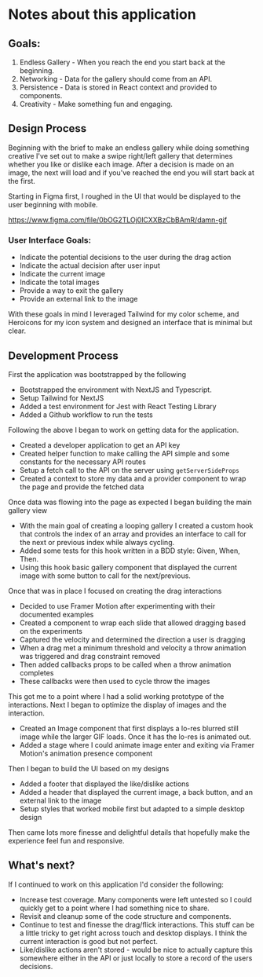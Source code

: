 # Notes about this application

## Goals:

1. Endless Gallery - When you reach the end you start back at the beginning.
2. Networking - Data for the gallery should come from an API.
3. Persistence - Data is stored in React context and provided to components.
4. Creativity - Make something fun and engaging.

## Design Process

Beginning with the brief to make an endless gallery while doing something creative I've set out to make a swipe right/left gallery that determines whether you like or dislike each image. After a decision is made on an image, the next will load and if you've reached the end you will start back at the first.

Starting in Figma first, I roughed in the UI that would be displayed to the user beginning with mobile.

https://www.figma.com/file/0bOG2TLOj0lCXXBzCbBAmR/damn-gif

### User Interface Goals:

- Indicate the potential decisions to the user during the drag action
- Indicate the actual decision after user input
- Indicate the current image
- Indicate the total images
- Provide a way to exit the gallery
- Provide an external link to the image

With these goals in mind I leveraged Tailwind for my color scheme, and Heroicons for my icon system and designed an interface that is minimal but clear.

## Development Process

First the application was bootstrapped by the following

- Bootstrapped the environment with NextJS and Typescript.
- Setup Tailwind for NextJS
- Added a test environment for Jest with React Testing Library
- Added a Github workflow to run the tests

Following the above I began to work on getting data for the application.

- Created a developer application to get an API key
- Created helper function to make calling the API simple and some constants for the necessary API routes
- Setup a fetch call to the API on the server using `getServerSideProps`
- Created a context to store my data and a provider component to wrap the page and provide the fetched data

Once data was flowing into the page as expected I began building the main gallery view

- With the main goal of creating a looping gallery I created a custom hook that controls the index of an array and provides an interface to call for the next or previous index while always cycling.
- Added some tests for this hook written in a BDD style: Given, When, Then.
- Using this hook basic gallery component that displayed the current image with some button to call for the next/previous.

Once that was in place I focused on creating the drag interactions

- Decided to use Framer Motion after experimenting with their documented examples
- Created a component to wrap each slide that allowed dragging based on the experiments
- Captured the velocity and determined the direction a user is dragging
- When a drag met a minimum threshold and velocity a throw animation was triggered and drag constraint removed
- Then added callbacks props to be called when a throw animation completes
- These callbacks were then used to cycle throw the images

This got me to a point where I had a solid working prototype of the interactions. Next I began to optimize the display of images and the interaction.

- Created an Image component that first displays a lo-res blurred still image while the larger GIF loads. Once it has the lo-res is animated out.
- Added a stage where I could animate image enter and exiting via Framer Motion's animation presence component

Then I began to build the UI based on my designs

- Added a footer that displayed the like/dislike actions
- Added a header that displayed the current image, a back button, and an external link to the image
- Setup styles that worked mobile first but adapted to a simple desktop design

Then came lots more finesse and delightful details that hopefully make the experience feel fun and responsive.

## What's next?

If I continued to work on this application I'd consider the following:

- Increase test coverage. Many components were left untested so I could quickly get to a point where I had something nice to share.
- Revisit and cleanup some of the code structure and components.
- Continue to test and finesse the drag/flick interactions. This stuff can be a little tricky to get right across touch and desktop displays. I think the current interaction is good but not perfect.
- Like/dislike actions aren't stored - would be nice to actually capture this somewhere either in the API or just locally to store a record of the users decisions.
